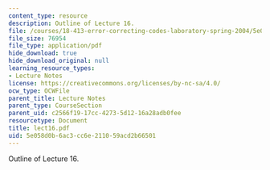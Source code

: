 ```yaml
---
content_type: resource
description: Outline of Lecture 16.
file: /courses/18-413-error-correcting-codes-laboratory-spring-2004/5e058d0b6ac3cc6e211059acd2b66501_lect16.pdf
file_size: 76954
file_type: application/pdf
hide_download: true
hide_download_original: null
learning_resource_types:
- Lecture Notes
license: https://creativecommons.org/licenses/by-nc-sa/4.0/
ocw_type: OCWFile
parent_title: Lecture Notes
parent_type: CourseSection
parent_uid: c2566f19-17cc-4273-5d12-16a28adb0fee
resourcetype: Document
title: lect16.pdf
uid: 5e058d0b-6ac3-cc6e-2110-59acd2b66501
---
```

Outline of Lecture 16.